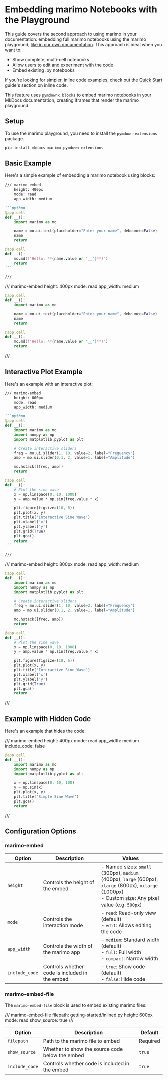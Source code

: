 # Embedding marimo Notebooks with the Playground

This guide covers the second approach to using marimo in your documentation: embedding full marimo notebooks using the marimo playground, [like in our own documentation](https://docs.marimo.io/api/inputs/button/). This approach is ideal when you want to:

- Show complete, multi-cell notebooks
- Allow users to edit and experiment with the code
- Embed existing .py notebooks

If you're looking for simpler, inline code examples, check out the [Quick Start](quick-start.md) guide's section on inline code.

This feature uses `pymdownx.blocks` to embed marimo notebooks in your MkDocs documentation, creating iframes that render the marimo playground.

## Setup

To use the marimo playground, you need to install the `pymdown-extensions` package.

```bash
pip install mkdocs-marimo pymdown-extensions
```

## Basic Example

Here's a simple example of embedding a marimo notebook using blocks:

````markdown
/// marimo-embed
    height: 400px
    mode: read
    app_width: medium

```python
@app.cell
def __():
    import marimo as mo

    name = mo.ui.text(placeholder="Enter your name", debounce=False)
    name
    return

@app.cell
def __():
    mo.md(f"Hello, **{name.value or '__'}**!")
    return
```

///
````

/// marimo-embed
    height: 400px
    mode: read
    app_width: medium

```python
@app.cell
def __():
    import marimo as mo

    name = mo.ui.text(placeholder="Enter your name", debounce=False)
    name
    return

@app.cell
def __():
    mo.md(f"Hello, **{name.value or '__'}**!")
    return
```

///

## Interactive Plot Example

Here's an example with an interactive plot:

````markdown
/// marimo-embed
    height: 800px
    mode: read
    app_width: medium

```python
@app.cell
def __():
    import marimo as mo
    import numpy as np
    import matplotlib.pyplot as plt

    # Create interactive sliders
    freq = mo.ui.slider(1, 10, value=2, label="Frequency")
    amp = mo.ui.slider(0.1, 2, value=1, label="Amplitude")

    mo.hstack([freq, amp])
    return

@app.cell
def __():
    # Plot the sine wave
    x = np.linspace(0, 10, 1000)
    y = amp.value * np.sin(freq.value * x)

    plt.figure(figsize=(10, 6))
    plt.plot(x, y)
    plt.title('Interactive Sine Wave')
    plt.xlabel('x')
    plt.ylabel('y')
    plt.grid(True)
    plt.gca()
    return
```

///
````

/// marimo-embed
    height: 800px
    mode: read
    app_width: medium

```python
@app.cell
def __():
    import marimo as mo
    import numpy as np
    import matplotlib.pyplot as plt

    # Create interactive sliders
    freq = mo.ui.slider(1, 10, value=2, label="Frequency")
    amp = mo.ui.slider(0.1, 2, value=1, label="Amplitude")

    mo.hstack([freq, amp])
    return

@app.cell
def __():
    # Plot the sine wave
    x = np.linspace(0, 10, 1000)
    y = amp.value * np.sin(freq.value * x)

    plt.figure(figsize=(10, 6))
    plt.plot(x, y)
    plt.title('Interactive Sine Wave')
    plt.xlabel('x')
    plt.ylabel('y')
    plt.grid(True)
    plt.gca()
    return
```

///

## Example with Hidden Code

Here's an example that hides the code:

/// marimo-embed
    height: 400px
    mode: read
    app_width: medium
    include_code: false

```python
@app.cell
def __():
    import marimo as mo
    import numpy as np
    import matplotlib.pyplot as plt

    x = np.linspace(0, 10, 100)
    y = np.sin(x)
    plt.plot(x, y)
    plt.title('Simple Sine Wave')
    plt.gca()
    return
```

///

## Configuration Options

### marimo-embed

| Option | Description | Values |
| --- | --- | --- |
| `height` | Controls the height of the embed | - Named sizes: `small` (300px), `medium` (400px), `large` (600px),<br> `xlarge` (800px), `xxlarge` (1000px)<br>- Custom size: Any pixel value (e.g. `500px`) |
| `mode` | Controls the interaction mode | - `read`: Read-only view (default)<br>- `edit`: Allows editing the code |
| `app_width` | Controls the width of the marimo app | - `medium`: Standard width (default)<br>- `full`: Full width<br>- `compact`: Narrow width |
| `include_code` | Controls whether code is included in the embed | - `true`: Show code (default)<br>- `false`: Hide code |

### marimo-embed-file

The `marimo-embed-file` block is used to embed existing marimo files:

/// marimo-embed-file
    filepath: getting-started/inlined.py
    height: 600px
    mode: read
    show_source: true
///

| Option | Description | Default |
| --- | --- | --- |
| `filepath` | Path to the marimo file to embed | Required |
| `show_source` | Whether to show the source code below the embed | `true` |
| `include_code` | Controls whether code is included in the embed | `true` |
